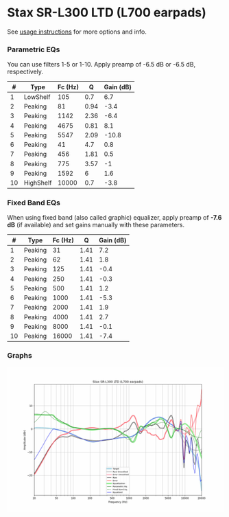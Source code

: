 # Stax SR-L300 LTD (L700 earpads)
See [usage instructions](https://github.com/jaakkopasanen/AutoEq#usage) for more options and info.

### Parametric EQs
You can use filters 1-5 or 1-10. Apply preamp of -6.5 dB or -6.5 dB, respectively.

|   # | Type      |   Fc (Hz) |    Q |   Gain (dB) |
|-----|-----------|-----------|------|-------------|
|   1 | LowShelf  |       105 | 0.7  |         6.7 |
|   2 | Peaking   |        81 | 0.94 |        -3.4 |
|   3 | Peaking   |      1142 | 2.36 |        -6.4 |
|   4 | Peaking   |      4675 | 0.81 |         8.1 |
|   5 | Peaking   |      5547 | 2.09 |       -10.8 |
|   6 | Peaking   |        41 | 4.7  |         0.8 |
|   7 | Peaking   |       456 | 1.81 |         0.5 |
|   8 | Peaking   |       775 | 3.57 |        -1   |
|   9 | Peaking   |      1592 | 6    |         1.6 |
|  10 | HighShelf |     10000 | 0.7  |        -3.8 |

### Fixed Band EQs
When using fixed band (also called graphic) equalizer, apply preamp of **-7.6 dB** (if available) and set gains manually with these parameters.

|   # | Type    |   Fc (Hz) |    Q |   Gain (dB) |
|-----|---------|-----------|------|-------------|
|   1 | Peaking |        31 | 1.41 |         7.2 |
|   2 | Peaking |        62 | 1.41 |         1.8 |
|   3 | Peaking |       125 | 1.41 |        -0.4 |
|   4 | Peaking |       250 | 1.41 |        -0.3 |
|   5 | Peaking |       500 | 1.41 |         1.2 |
|   6 | Peaking |      1000 | 1.41 |        -5.3 |
|   7 | Peaking |      2000 | 1.41 |         1.9 |
|   8 | Peaking |      4000 | 1.41 |         2.7 |
|   9 | Peaking |      8000 | 1.41 |        -0.1 |
|  10 | Peaking |     16000 | 1.41 |        -7.4 |

### Graphs
![](./Stax%20SR-L300%20LTD%20(L700%20earpads).png)
